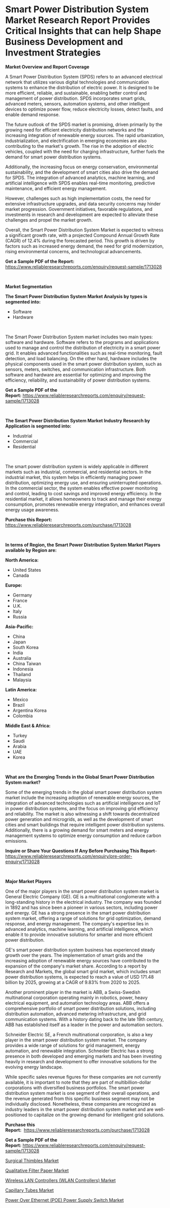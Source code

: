 <p><h1>Smart Power Distribution System Market Research Report Provides Critical Insights that can help Shape Business Development and Investment Strategies</h1></p><p><strong>Market Overview and Report Coverage</strong></p>
<p><p>A Smart Power Distribution System (SPDS) refers to an advanced electrical network that utilizes various digital technologies and communication systems to enhance the distribution of electric power. It is designed to be more efficient, reliable, and sustainable, enabling better control and management of power distribution. SPDS incorporates smart grids, advanced meters, sensors, automation systems, and other intelligent devices to optimize power flow, reduce electricity losses, detect faults, and enable demand response.</p><p>The future outlook of the SPDS market is promising, driven primarily by the growing need for efficient electricity distribution networks and the increasing integration of renewable energy sources. The rapid urbanization, industrialization, and electrification in emerging economies are also contributing to the market's growth. The rise in the adoption of electric vehicles, coupled with the need for charging infrastructure, further fuels the demand for smart power distribution systems.</p><p>Additionally, the increasing focus on energy conservation, environmental sustainability, and the development of smart cities also drive the demand for SPDS. The integration of advanced analytics, machine learning, and artificial intelligence with SPDS enables real-time monitoring, predictive maintenance, and efficient energy management.</p><p>However, challenges such as high implementation costs, the need for extensive infrastructure upgrades, and data security concerns may hinder market progression. Government initiatives, favorable regulations, and investments in research and development are expected to alleviate these challenges and propel the market growth.</p><p>Overall, the Smart Power Distribution System Market is expected to witness a significant growth rate, with a projected Compound Annual Growth Rate (CAGR) of 12.4% during the forecasted period. This growth is driven by factors such as increased energy demand, the need for grid modernization, rising environmental concerns, and technological advancements.</p></p>
<p><strong>Get a Sample PDF of the Report:</strong> <a href="https://www.reliableresearchreports.com/enquiry/request-sample/1713028">https://www.reliableresearchreports.com/enquiry/request-sample/1713028</a></p>
<p>&nbsp;</p>
<p><strong>Market Segmentation</strong></p>
<p><strong>The Smart Power Distribution System Market Analysis by types is segmented into:</strong></p>
<p><ul><li>Software</li><li>Hardware</li></ul></p>
<p>&nbsp;</p>
<p><p>The Smart Power Distribution System market includes two main types: software and hardware. Software refers to the programs and applications used to manage and control the distribution of electricity in a smart power grid. It enables advanced functionalities such as real-time monitoring, fault detection, and load balancing. On the other hand, hardware includes the physical components used in the smart power distribution system, such as sensors, meters, switches, and communication infrastructure. Both software and hardware are essential for optimizing and improving the efficiency, reliability, and sustainability of power distribution systems.</p></p>
<p><strong>Get a Sample PDF of the Report:</strong>&nbsp;<a href="https://www.reliableresearchreports.com/enquiry/request-sample/1713028">https://www.reliableresearchreports.com/enquiry/request-sample/1713028</a></p>
<p>&nbsp;</p>
<p><strong>The Smart Power Distribution System Market Industry Research by Application is segmented into:</strong></p>
<p><ul><li>Industrial</li><li>Commercial</li><li>Residential</li></ul></p>
<p>&nbsp;</p>
<p><p>The smart power distribution system is widely applicable in different markets such as industrial, commercial, and residential sectors. In the industrial market, this system helps in efficiently managing power distribution, optimizing energy use, and ensuring uninterrupted operations. In the commercial sector, the system enables effective power monitoring and control, leading to cost savings and improved energy efficiency. In the residential market, it allows homeowners to track and manage their energy consumption, promotes renewable energy integration, and enhances overall energy usage awareness.</p></p>
<p><strong>Purchase this Report:</strong>&nbsp; <a href="https://www.reliableresearchreports.com/purchase/1713028">https://www.reliableresearchreports.com/purchase/1713028</a></p>
<p>&nbsp;</p>
<p><strong>In terms of Region, the Smart Power Distribution System Market Players available by Region are:</strong></p>
<p>
    <p> <strong> North America: </strong>
        <ul>
            <li>United States</li>
            <li>Canada</li>
        </ul>
        </p> 
    <p> <strong> Europe: </strong>
        <ul>
            <li>Germany</li>
            <li>France</li>
            <li>U.K.</li>
            <li>Italy</li>
            <li>Russia</li>
        </ul>
        </p> 
    <p> <strong> Asia-Pacific: </strong>
        <ul>
            <li>China</li>
            <li>Japan</li>
            <li>South Korea</li>
            <li>India</li>
            <li>Australia</li>
            <li>China Taiwan</li>
            <li>Indonesia</li>
            <li>Thailand</li>
            <li>Malaysia</li>
        </ul>
        </p> 
    <p> <strong> Latin America: </strong>
        <ul>
            <li>Mexico</li>
            <li>Brazil</li>
            <li>Argentina Korea</li>
            <li>Colombia</li>
        </ul>
        </p> 
    <p> <strong> Middle East & Africa: </strong>
        <ul>
            <li>Turkey</li>
            <li>Saudi</li>
            <li>Arabia</li>
            <li>UAE</li>
            <li>Korea</li>
        </ul>
    </p>
    </p>
<p>&nbsp;</p>
<p><strong>What are the Emerging Trends in the Global Smart Power Distribution System market?</strong></p>
<p><p>Some of the emerging trends in the global smart power distribution system market include the increasing adoption of renewable energy sources, the integration of advanced technologies such as artificial intelligence and IoT in power distribution systems, and the focus on improving grid efficiency and reliability. The market is also witnessing a shift towards decentralized power generation and microgrids, as well as the development of smart cities and smart buildings that require intelligent power distribution systems. Additionally, there is a growing demand for smart meters and energy management systems to optimize energy consumption and reduce carbon emissions.</p></p>
<p><strong>Inquire or Share Your Questions If Any Before Purchasing This Report</strong>- <a href="https://www.reliableresearchreports.com/enquiry/pre-order-enquiry/1713028">https://www.reliableresearchreports.com/enquiry/pre-order-enquiry/1713028</a></p>
<p>&nbsp;</p>
<p><strong>Major Market Players</strong></p>
<p><p>One of the major players in the smart power distribution system market is General Electric Company (GE). GE is a multinational conglomerate with a long-standing history in the electrical industry. The company was founded in 1892 and has since been a pioneer in various sectors, including power and energy. GE has a strong presence in the smart power distribution system market, offering a range of solutions for grid optimization, demand response, and energy management. The company's expertise lies in advanced analytics, machine learning, and artificial intelligence, which enable it to provide innovative solutions for smarter and more efficient power distribution.</p><p>GE's smart power distribution system business has experienced steady growth over the years. The implementation of smart grids and the increasing adoption of renewable energy sources have contributed to the expansion of the company's market share. According to a report by Research and Markets, the global smart grid market, which includes smart power distribution systems, is expected to reach a value of USD 171.48 billion by 2025, growing at a CAGR of 9.83% from 2020 to 2025.</p><p>Another prominent player in the market is ABB, a Swiss-Swedish multinational corporation operating mainly in robotics, power, heavy electrical equipment, and automation technology areas. ABB offers a comprehensive portfolio of smart power distribution solutions, including distribution automation, advanced metering infrastructure, and grid communication systems. With a history dating back to the late 19th century, ABB has established itself as a leader in the power and automation sectors.</p><p>Schneider Electric SE, a French multinational corporation, is also a key player in the smart power distribution system market. The company provides a wide range of solutions for grid management, energy automation, and renewable integration. Schneider Electric has a strong presence in both developed and emerging markets and has been investing heavily in research and development to offer innovative solutions for the evolving energy landscape.</p><p>While specific sales revenue figures for these companies are not currently available, it is important to note that they are part of multibillion-dollar corporations with diversified business portfolios. The smart power distribution system market is one segment of their overall operations, and the revenue generated from this specific business segment may not be individually disclosed. Nonetheless, these companies are recognized as industry leaders in the smart power distribution system market and are well-positioned to capitalize on the growing demand for intelligent grid solutions.</p></p>
<p><strong>Purchase this Report:</strong>&nbsp;&nbsp;<a href="https://www.reliableresearchreports.com/purchase/1713028">https://www.reliableresearchreports.com/purchase/1713028</a></p>
<p></p>
<p><strong>Get a Sample PDF of the Report:</strong>&nbsp;<a href="https://www.reliableresearchreports.com/enquiry/request-sample/1713028">https://www.reliableresearchreports.com/enquiry/request-sample/1713028</a></p>
<p><p><a href="https://medium.com/@adellalesch/surgical-thimbles-market-report-reveals-the-latest-trends-and-growth-opportunities-of-this-market-264390403689">Surgical Thimbles Market</a></p><p><a href="https://medium.com/@robbleannon/qualitative-filter-paper-market-insight-market-trends-growth-forecasted-from-2023-to-2030-1393ba3a73bc">Qualitative Filter Paper Market</a></p><p><a href="https://github.com/sndrkn/Market-Research-Report-List-1/blob/main/wireless-lan-controllers-wlan-controllers-market.md">Wireless LAN Controllers (WLAN Controllers) Market</a></p><p><a href="https://medium.com/@russpollich/analyzing-capillary-tubes-market-global-industry-perspective-and-forecast-2023-to-2030-b1dcd9da0a71">Capillary Tubes Market</a></p><p><a href="https://github.com/amae102299/Market-Research-Report-List-1/blob/main/power-over-ethernet-poe-power-supply-switch-market.md">Power Over Ethernet (POE) Power Supply Switch Market</a></p></p>